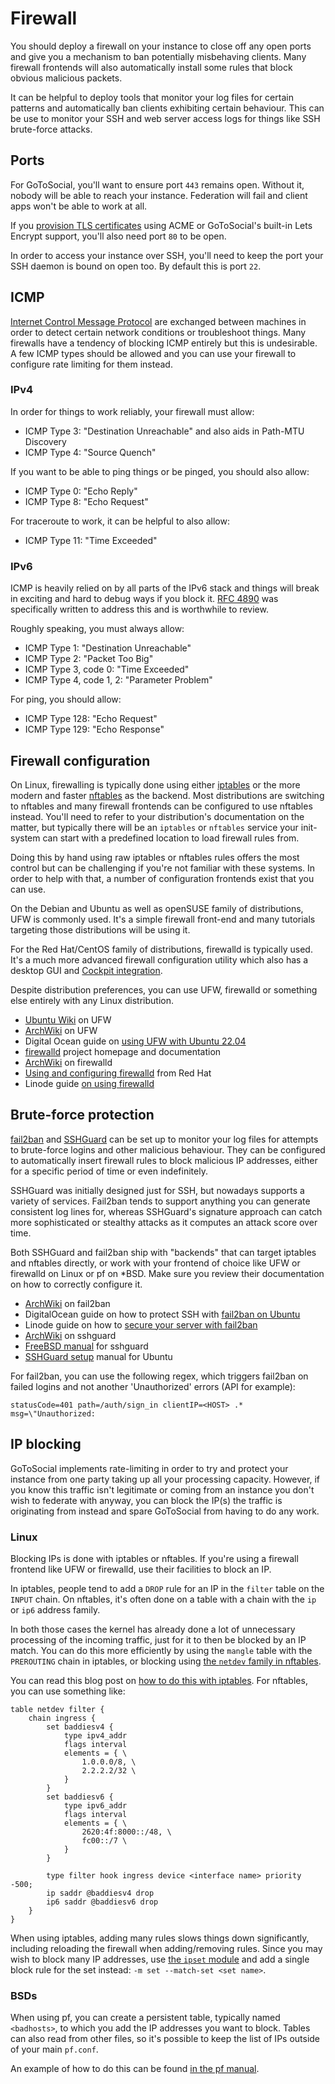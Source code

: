 # Firewall

You should deploy a firewall on your instance to close off any open ports and give you a mechanism to ban potentially misbehaving clients. Many firewall frontends will also automatically install some rules that block obvious malicious packets.

It can be helpful to deploy tools that monitor your log files for certain patterns and automatically ban clients exhibiting certain behaviour. This can be use to monitor your SSH and web server access logs for things like SSH brute-force attacks.

## Ports

For GoToSocial, you'll want to ensure port `443` remains open. Without it, nobody will be able to reach your instance. Federation will fail and client apps won't be able to work at all.

If you [provision TLS certificates](../certificates.md) using ACME or GoToSocial's built-in Lets Encrypt support, you'll also need port `80` to be open.

In order to access your instance over SSH, you'll need to keep the port your SSH daemon is bound on open too. By default this is port `22`.

## ICMP

[Internet Control Message Protocol](https://en.wikipedia.org/wiki/Internet_Control_Message_Protocol) are exchanged between machines in order to detect certain network conditions or troubleshoot things. Many firewalls have a tendency of blocking ICMP entirely but this is undesirable. A few ICMP types should be allowed and you can use your firewall to configure rate limiting for them instead.

### IPv4

In order for things to work reliably, your firewall must allow:

* ICMP Type 3: "Destination Unreachable" and also aids in Path-MTU Discovery
* ICMP Type 4: "Source Quench"

If you want to be able to ping things or be pinged, you should also allow:

* ICMP Type 0: "Echo Reply"
* ICMP Type 8: "Echo Request"

For traceroute to work, it can be helpful to also allow:

* ICMP Type 11: "Time Exceeded"

### IPv6

ICMP is heavily relied on by all parts of the IPv6 stack and things will break in exciting and hard to debug ways if you block it. [RFC 4890](https://www.rfc-editor.org/rfc/rfc4890) was specifically written to address this and is worthwhile to review.

Roughly speaking, you must always allow:

* ICMP Type 1: "Destination Unreachable"
* ICMP Type 2: "Packet Too Big"
* ICMP Type 3, code 0: "Time Exceeded"
* ICMP Type 4, code 1, 2: "Parameter Problem"

For ping, you should allow:

* ICMP Type 128: "Echo Request"
* ICMP Type 129: "Echo Response"

## Firewall configuration

On Linux, firewalling is typically done using either [iptables](https://en.wikipedia.org/wiki/Iptables) or the more modern and faster [nftables](https://en.wikipedia.org/wiki/Nftables) as the backend. Most distributions are switching to nftables and many firewall frontends can be configured to use nftables instead. You'll need to refer to your distribution's documentation on the matter, but typically there will be an `iptables` or `nftables` service your init-system can start with a predefined location to load firewall rules from.

Doing this by hand using raw iptables or nftables rules offers the most control but can be challenging if you're not familiar with these systems. In order to help with that, a number of configuration frontends exist that you can use.

On the Debian and Ubuntu as well as openSUSE family of distributions, UFW is commonly used. It's a simple firewall front-end and many tutorials targeting those distributions will be using it.

For the Red Hat/CentOS family of distributions, firewalld is typically used. It's a much more advanced firewall configuration utility which also has a desktop GUI and [Cockpit integration](https://cockpit-project.org/).

Despite distribution preferences, you can use UFW, firewalld or something else entirely with any Linux distribution.

* [Ubuntu Wiki](https://wiki.ubuntu.com/UncomplicatedFirewall?action=show&redirect=UbuntuFirewall) on UFW
* [ArchWiki](https://wiki.archlinux.org/title/Uncomplicated_Firewall) on UFW
* Digital Ocean guide on [using UFW with Ubuntu 22.04](https://www.digitalocean.com/community/tutorials/how-to-set-up-a-firewall-with-ufw-on-ubuntu-22-04)
* [firewalld](https://firewalld.org/) project homepage and documentation
* [ArchWiki](https://wiki.archlinux.org/title/firewalld) on firewalld
* [Using and configuring firewalld](https://access.redhat.com/documentation/en-us/red_hat_enterprise_linux/9/html/configuring_firewalls_and_packet_filters/using-and-configuring-firewalld_firewall-packet-filters) from Red Hat
* Linode guide [on using firewalld](https://www.linode.com/docs/guides/introduction-to-firewalld-on-centos/)

## Brute-force protection

[fail2ban](https://www.fail2ban.org) and [SSHGuard](https://www.sshguard.net/) can be set up to monitor your log files for attempts to brute-force logins and other malicious behaviour. They can be configured to automatically insert firewall rules to block malicious IP addresses, either for a specific period of time or even indefinitely.

SSHGuard was initially designed just for SSH, but nowadays supports a variety of services. Fail2ban tends to support anything you can generate consistent log lines for, whereas SSHGuard's signature approach can catch more sophisticated or stealthy attacks as it computes an attack score over time.

Both SSHGuard and fail2ban ship with "backends" that can target iptables and nftables directly, or work with your frontend of choice like UFW or firewalld on Linux or pf on \*BSD. Make sure you review their documentation on how to correctly configure it.

* [ArchWiki](https://wiki.archlinux.org/title/Fail2ban) on fail2ban
* DigitalOcean guide on how to protect SSH with [fail2ban on Ubuntu](https://www.digitalocean.com/community/tutorial_collections/how-to-protect-ssh-with-fail2ban)
* Linode guide on how to [secure your server with fail2ban](https://www.linode.com/docs/guides/using-fail2ban-to-secure-your-server-a-tutorial/)
* [ArchWiki](https://wiki.archlinux.org/title/sshguard) on sshguard
* [FreeBSD manual](https://man.freebsd.org/cgi/man.cgi?query=sshguard&sektion=8&manpath=FreeBSD+13.2-RELEASE+and+Ports) for sshguard
* [SSHGuard setup](https://manpages.ubuntu.com/manpages/lunar/en/man7/sshguard-setup.7.html) manual for Ubuntu

For fail2ban, you can use the following regex, which triggers fail2ban on failed logins and not another 'Unauthorized' errors (API for example):

```regex
statusCode=401 path=/auth/sign_in clientIP=<HOST> .* msg=\"Unauthorized:
```

## IP blocking

GoToSocial implements rate-limiting in order to try and protect your instance from one party taking up all your processing capacity. However, if you know this traffic isn't legitimate or coming from an instance you don't wish to federate with anyway, you can block the IP(s) the traffic is originating from instead and spare GoToSocial from having to do any work.

### Linux

Blocking IPs is done with iptables or nftables. If you're using a firewall frontend like UFW or firewalld, use their facilities to block an IP.

In iptables, people tend to add a `DROP` rule for an IP in the `filter` table on the `INPUT` chain. On nftables, it's often done on a table with a chain with the `ip` or `ip6` address family.

In both those cases the kernel has already done a lot of unnecessary processing of the incoming traffic, just for it to then be blocked by an IP match. You can do this more efficiently by using the `mangle` table with the `PREROUTING` chain in iptables, or blocking using [the `netdev` family in nftables][nftnetdev].

You can read this blog post on [how to do this with iptables][iptblock]. For nftables, you can use something like:

```
table netdev filter {
    chain ingress {
        set baddiesv4 {
            type ipv4_addr
            flags interval
            elements = { \
                1.0.0.0/8, \
                2.2.2.2/32 \
            }
        }
        set baddiesv6 {
            type ipv6_addr
            flags interval
            elements = { \
                2620:4f:8000::/48, \
                fc00::/7 \
            }
        }

        type filter hook ingress device <interface name> priority -500;
        ip saddr @baddiesv4 drop
        ip6 saddr @baddiesv6 drop
    }
}
```

When using iptables, adding many rules slows things down significantly, including reloading the firewall when adding/removing rules. Since you may wish to block many IP addresses, use [the `ipset` module][ipset] and add a single block rule for the set instead: `-m set --match-set <set name>`.

[nftnetdev]: https://wiki.nftables.org/wiki-nftables/index.php/Nftables_families#netdev
[iptblock]: https://javapipe.com/blog/iptables-ddos-protection/
[ipset]: https://wiki.archlinux.org/title/Ipset

### BSDs

When using pf, you can create a persistent table, typically named `<badhosts>`, to which you add the IP addresses you want to block. Tables can also read from other files, so it's possible to keep the list of IPs outside of your main `pf.conf`.

An example of how to do this can be found [in the pf manual][manpf].

[manpf]: https://man.openbsd.org/pf.conf#TABLES
